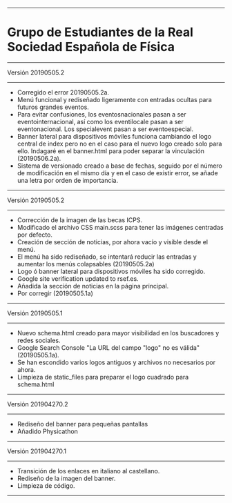 ___
Grupo de Estudiantes de la Real Sociedad Española de Física
===

___
Versión 20190505.2
___
- Corregido el error 20190505.2a.
- Menú funcional y rediseñado ligeramente con entradas ocultas para futuros grandes eventos.
- Para evitar confusiones, los eventosnacionales pasan a ser eventointernacional, así como los eventilocale pasan a ser eventonacional. Los specialevent pasan a ser eventoespecial.
- Banner lateral para dispositivos móviles funciona cambiando el logo central de index pero no en el caso para el nuevo logo creado solo para ello. Indagaré en el banner.html para poder separar la vinculación (20190506.2a).
- Sistema de versionado creado a base de fechas, seguido por el número de modificación en el mismo día y en el caso de existir error, se añade una letra por orden de importancia.

___
Versión 20190505.2
___
- Corrección de la imagen de las becas ICPS.
- Modificado el archivo CSS main.scss para tener las imágenes centradas por defecto.
- Creación de sección de noticias, por ahora vacío y visible desde el menú.
- El menú ha sido rediseñado, se intentará reducir las entradas y aumentar los menús colapsables (20190505.2a)
- Logo ó banner lateral para dispositivos móviles ha sido corregido.
- Google site verification updated to rsef.es.
- Añadida la sección de noticias en la página principal.
- Por corregir (20190505.1a)

___
Versión 20190505.1
___
- Nuevo schema.html creado para mayor visibilidad en los buscadores y redes sociales.
- Google Search Console "La URL del campo "logo" no es válida" (20190505.1a).
- Se han escondido varios logos antiguos y archivos no necesarios por ahora.
- Limpieza de static_files para preparar el logo cuadrado para schema.html

___
Versión 201904270.2
___
- Rediseño del banner para pequeñas pantallas
- Añadido Physicathon

___
Versión 201904270.1
___
- Transición de los enlaces en italiano al castellano.
- Rediseño de la imagen del banner.
- Limpieza de código.
___
